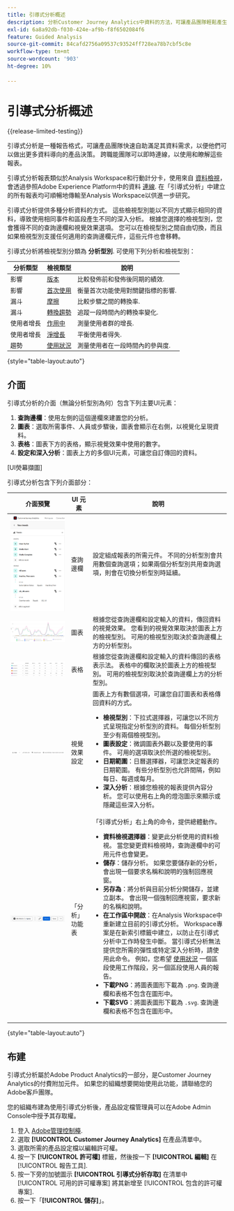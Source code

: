 ```yaml
---
title: 引導式分析概述
description: 分析Customer Journey Analytics中資料的方法，可讓產品團隊輕鬆產生報告和見解。
exl-id: 6a8a92db-f030-424e-af9b-f8f6502084f6
feature: Guided Analysis
source-git-commit: 84cafd2756a09537c93524ff728ea78b7cbf5c8e
workflow-type: tm+mt
source-wordcount: '903'
ht-degree: 10%

---
```


# 引導式分析概述

{{release-limited-testing}}

引導式分析是一種報告格式，可讓產品團隊快速自助滿足其資料需求，以便他們可以做出更多資料導向的產品決策。 跨職能團隊可以即時連線，以使用和瞭解這些報表。

引導式分析報表類似於Analysis Workspace和行動計分卡，使用來自 [資料檢視](../data-views/data-views.md)，會透過參照Adobe Experience Platform中的資料 [連線](../connections/overview.md). 在「引導式分析」中建立的所有報表均可順暢地傳輸至Analysis Workspace以供進一步研究。

引導式分析提供多種分析資料的方式。 這些檢視型別能以不同方式顯示相同的資料，導致使用相同事件和區段產生不同的深入分析。 根據您選擇的檢視型別，您會獲得不同的查詢邊欄和視覺效果選項。 您可以在檢視型別之間自由切換，而且如果檢視型別支援任何適用的查詢邊欄元件，這些元件也會移轉。

引導式分析將檢視型別分類為 **分析型別**. 可使用下列分析和檢視型別：

| 分析類型 | 檢視類型 | 說明 |
| --- | --- | --- |
| 影響 | [版本](types/release.md) | 比較發佈前和發佈後同期的績效. |
| 影響 | [首次使用](types/first-use.md) | 衡量首次功能使用對關鍵指標的影響. |
| 漏斗 | [摩擦](types/friction.md) | 比較步驟之間的轉換率. |
| 漏斗 | [轉換趨勢](types/conversion-trends.md) | 追蹤一段時間內的轉換率變化. |
| 使用者增長 | [作用中](types/active.md) | 測量使用者群的增長. |
| 使用者增長 | [淨增長](types/net-growth.md) | 平衡使用者得失. |
| 趨勢 | [使用狀況](types/usage.md) | 測量使用者在一段時間內的參與度. |

{style="table-layout:auto"}

## 介面

引導式分析的介面（無論分析型別為何）包含下列主要UI元素：

1. **查詢邊欄**：使用左側的這個邊欄來建置您的分析。
1. **圖表**：選取所需事件、人員或步驟後，圖表會顯示在右側，以視覺化呈現資料。
1. **表格**：圖表下方的表格，顯示視覺效果中使用的數字。
1. **設定和深入分析**：圖表上方的多個UI元素，可讓您自訂傳回的資料。

[UI熒幕擷圖]

引導式分析包含下列介面部分：

| 介面預覽 | UI 元素 | 說明 |
| --- | --- | --- |
| ![查詢邊欄](assets/query-rail.png) | 查詢邊欄 | 設定組成報表的所需元件。 不同的分析型別會共用數個查詢選項；如果兩個分析型別共用查詢選項，則會在切換分析型別時延續。 |
| ![圖表](assets/chart.png) | 圖表 | 根據您從查詢邊欄和設定輸入的資料，傳回資料的視覺效果。 您看到的視覺效果取決於圖表上方的檢視型別。 可用的檢視型別取決於查詢邊欄上方的分析型別。 |
| ![表格](assets/table.png) | 表格 | 根據您從查詢邊欄和設定輸入的資料傳回的表格表示法。 表格中的欄取決於圖表上方的檢視型別。 可用的檢視型別取決於查詢邊欄上方的分析型別。 |
| ![視覺效果設定](assets/visualization-settings.png) | 視覺效果設定 | 圖表上方有數個選項，可讓您自訂圖表和表格傳回資料的方式。<ul><li>**檢視型別**：下拉式選擇器，可讓您以不同方式呈現指定分析型別的資料。 每個分析型別至少有兩個檢視型別。</li><li>**圖表設定**：微調圖表外觀以及要使用的事件。 可用的選項取決於所選的檢視型別。</li><li>**日期範圍**：日曆選擇器，可讓您決定報表的日期範圍。 有些分析型別也允許間隔，例如每日、每週或每月。</li><li>**深入分析**：根據您檢視的報表提供內容分析。 您可以使用右上角的燈泡圖示來顯示或隱藏這些深入分析。</li></ul> |
| ![選單](assets/menu.png) | 「分析」功能表 | 「引導式分析」右上角的命令，提供總體動作。<ul><li>**資料檢視選擇器**：變更此分析使用的資料檢視。 當您變更資料檢視時，查詢邊欄中的可用元件也會變更。</li><li>**儲存**：儲存分析。 如果您要儲存新的分析，會出現一個要求名稱和說明的強制回應視窗。</li><li>**另存為**：將分析與目前分析分開儲存，並建立副本。 會出現一個強制回應視窗，要求新的名稱和說明。</li><li>**在工作區中開啟**：在Analysis Workspace中重新建立目前的引導式分析。 Workspace專案是在新索引標籤中建立，以防止在引導式分析中工作時發生中斷。 當引導式分析無法提供您所需的彈性或特定深入分析時，請使用此命令。 例如，您希望 [使用狀況](types/usage.md) 一個區段使用工作階段，另一個區段使用人員的報告。</li><li>**下載PNG**：將圖表圖形下載為 `.png`. 查詢邊欄和表格不包含在圖形中。</li><li>**下載SVG**：將圖表圖形下載為 `.svg`. 查詢邊欄和表格不包含在圖形中。</li></ul> |

{style="table-layout:auto"}

## 布建

引導式分析屬於Adobe Product Analytics的一部分，是Customer Journey Analytics的付費附加元件。 如果您的組織想要開始使用此功能，請聯絡您的Adobe客戶團隊。

您的組織布建為使用引導式分析後，產品設定檔管理員可以在Adobe Admin Console中授予其存取權。

1. 登入 [Adobe管理控制檯](https://adminconsole.adobe.com).
1. 選取 **[!UICONTROL Customer Journey Analytics]** 在產品清單中。
1. 選取所需的產品設定檔以編輯許可權。
1. 按一下 **[!UICONTROL 許可權]** 標籤，然後按一下 **[!UICONTROL 編輯]** 在 [!UICONTROL 報告工具].
1. 按一下旁的加號圖示 **[!UICONTROL 引導式分析存取]** 在清單中 [!UICONTROL 可用的許可權專案] 將其新增至 [!UICONTROL 包含的許可權專案].
1. 按一下「**[!UICONTROL 儲存]**」。
